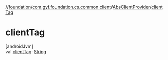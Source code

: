 //[foundation](../../../index.md)/[com.gyf.foundation.cs.common.client](../index.md)/[AbsClientProvider](index.md)/[clientTag](client-tag.md)

# clientTag

[androidJvm]\
val [clientTag](client-tag.md): [String](https://kotlinlang.org/api/core/kotlin-stdlib/kotlin/-string/index.html)